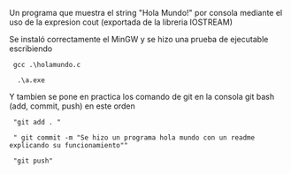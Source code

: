 Un programa que muestra el string "Hola Mundo!" por consola mediante el uso de la expresion cout (exportada de la libreria IOSTREAM)

Se instaló correctamente el MinGW y se hizo una prueba de ejecutable escribiendo 

     gcc .\holamundo.c

      .\a.exe

Y tambien se pone en practica los comando de git en la consola git bash (add, commit, push) en este orden

     "git add . "

     " git commit -m "Se hizo un programa hola mundo con un readme explicando su funcionamiento""

     "git push"
